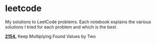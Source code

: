 # leetcode
My solutions to LeetCode problems. Each notebook explains the various solutions I tried for each problem and which is the best.

[**2154.**](https://github.com/joanzaldivar/leetcode/blob/main/problems/2154.ipynb) Keep Multiplying Found Values by Two
